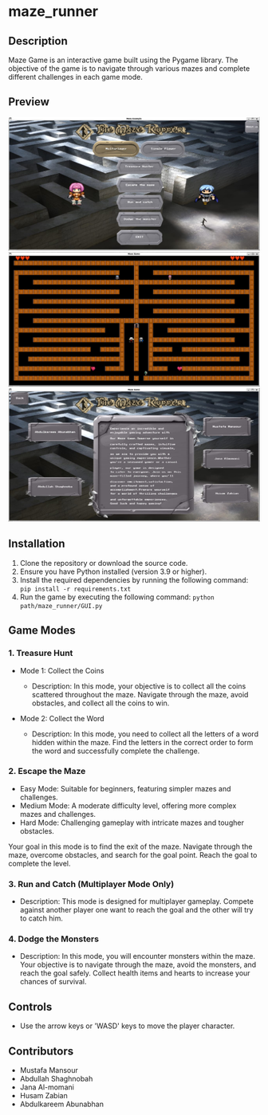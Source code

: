 # maze_runner

## Description

Maze Game is an interactive game built using the Pygame library. The objective of the game is to navigate through various mazes and complete different challenges in each game mode.

## Preview

![photo-1](Assets/showcase-1.jpeg)
![photo-2](Assets/showcase-2.jpeg)
![photo-3](Assets/showcase-3.jpeg)


## Installation

1. Clone the repository or download the source code.
2. Ensure you have Python installed (version 3.9 or higher).
3. Install the required dependencies by running the following command:
    ```pip install -r requirements.txt```
4. Run the game by executing the following command:
    ```python path/maze_runner/GUI.py```

## Game Modes

### 1. Treasure Hunt

- Mode 1: Collect the Coins
  - Description: In this mode, your objective is to collect all the coins scattered throughout the maze. Navigate through the maze, avoid obstacles, and collect all the coins to win.

- Mode 2: Collect the Word
  - Description: In this mode, you need to collect all the letters of a word hidden within the maze. Find the letters in the correct order to form the word and successfully complete the challenge.

### 2. Escape the Maze

- Easy Mode: Suitable for beginners, featuring simpler mazes and challenges.
- Medium Mode: A moderate difficulty level, offering more complex mazes and challenges.
- Hard Mode: Challenging gameplay with intricate mazes and tougher obstacles.

Your goal in this mode is to find the exit of the maze. Navigate through the maze, overcome obstacles, and search for the goal point. Reach the goal to complete the level.

### 3. Run and Catch (Multiplayer Mode Only)

- Description: This mode is designed for multiplayer gameplay. Compete against another player one want to reach the goal and the other will try to catch him.

### 4. Dodge the Monsters

- Description: In this mode, you will encounter monsters within the maze. Your objective is to navigate through the maze, avoid the monsters, and reach the goal safely. Collect health items and hearts to increase your chances of survival.

## Controls

- Use the arrow keys or 'WASD' keys to move the player character.

## Contributors

- Mustafa Mansour
- Abdullah Shaghnobah
- Jana Al-momani
- Husam Zabian
- Abdulkareem Abunabhan
